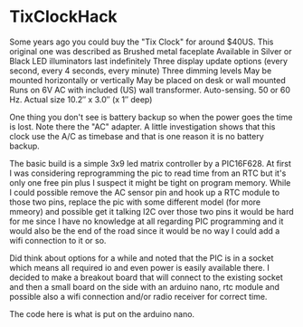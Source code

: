 # TixClockHack
Some years ago you could buy the "Tix Clock" for around $40US.
This original one was described as
 Brushed metal faceplate
 Available in Silver or Black
 LED illuminators last indefinitely
 Three display update options (every second, every 4 seconds, every minute)
 Three dimming levels
 May be mounted horizontally or vertically
 May be placed on desk or wall mounted
 Runs on 6V AC with included (US) wall transformer. Auto-sensing. 50 or 60 Hz.
 Actual size 10.2″ x 3.0″ (x 1″ deep)

One thing you don't see is battery backup so when the power goes the time is lost.
Note there the "AC" adapter. A little investigation shows that this clock use
the A/C as timebase and that is one reason it is no battery backup.

The basic build is a simple 3x9 led matrix controller by a PIC16F628. At first
I was considering reprogramming the pic to read time from an RTC but it's only
one free pin plus I suspect it might be tight on program memory. While I could
possible remove the AC sensor pin and hook up a RTC module to those two pins,
replace the pic with some different model (for more mmeory) and possible get
it talking I2C over those two pins it would be hard for me since I have no
knowledge at all regarding PIC programming and it would also be the end of the
road since it would be no way I could add a wifi connection to it or so.

Did think about options for a while and noted that the PIC is in a socket
which means all required io and even power is easily available there. I
decided to make a breakout board that will connect to the existing socket and
then a small board on the side with an arduino nano, rtc module and possible
also a wifi connection and/or radio receiver for correct time.

The code here is what is put on the arduino nano.


